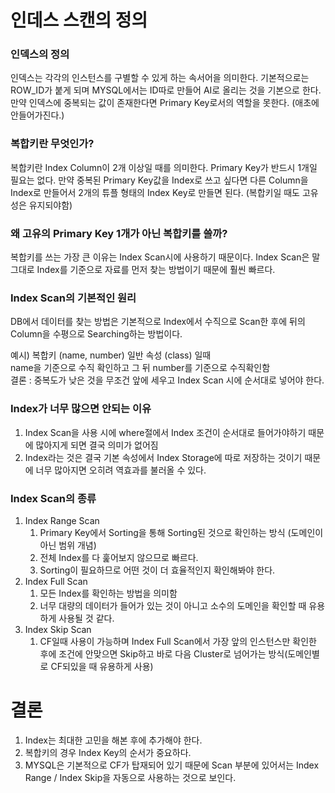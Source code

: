 # 인데스 스캔의 정의

### 인덱스의 정의
인덱스는 각각의 인스턴스를 구별할 수 있게 하는 속서어을 의미한다. 기본적으로는 ROW_ID가 붙게 되며 MYSQL에서는 ID따로 만들어 AI로 올리는 것을 기본으로 한다.  
만약 인덱스에 중복되는 값이 존재한다면 Primary Key로서의 역할을 못한다. (애초에 안들어가진다.)  

### 복합키란 무엇인가?
복합키란 Index Column이 2개 이상일 때를 의미한다. Primary Key가 반드시 1개일 필요는 없다. 만약 중복된 Primary Key값을 Index로 쓰고 싶다면 다른 Column을 Index로 만들어서 2개의 튜플 형태의 Index Key로 만들면 된다. (복합키일 때도 고유성은 유지되야함)  

### 왜 고유의 Primary Key 1개가 아닌 복합키를 쓸까?
복합키를 쓰는 가장 큰 이유는 Index Scan시에 사용하기 때문이다. Index Scan은 말 그대로 Index를 기준으로 자료를 먼저 찾는 방법이기 때문에 훨씬 빠르다.

### Index Scan의 기본적인 원리
DB에서 데이터를 찾는 방법은 기본적으로 Index에서 수직으로 Scan한 후에 뒤의 Column을 수평으로 Searching하는 방법이다.  

예시) 복합키 (name, number) 일반 속성 (class) 일때  
name을 기준으로 수직 확인하고 그 뒤 number를 기준으로 수직확인함  
결론 : 중복도가 낮은 것을 무조건 앞에 세우고 Index Scan 시에 순서대로 넣어야 한다.

### Index가 너무 많으면 안되는 이유
1. Index Scan을 사용 시에 where절에서 Index 조건이 순서대로 들어가야하기 때문에 많아지게 되면 결국 의미가 없어짐
2. Index라는 것은 결국 기본 속성에서 Index Storage에 따로 저장하는 것이기 때문에 너무 많아지면 오히려 역효과를 불러올 수 있다.

### Index Scan의 종류
1. Index Range Scan
   1. Primary Key에서 Sorting을 통해 Sorting된 것으로 확인하는 방식 (도메인이 아닌 범위 개념)
   2. 전체 Index를 다 훑어보지 않으므로 빠르다.
   3. Sorting이 필요하므로 어떤 것이 더 효율적인지 확인해봐야 한다.
2. Index Full Scan
   1. 모든 Index를 확인하는 방법을 의미함
   2. 너무 대량의 데이터가 들어가 있는 것이 아니고 소수의 도메인을 확인할 때 유용하게 사용될 것 같다. 
3. Index Skip Scan
   1. CF일때 사용이 가능하며 Index Full Scan에서 가장 앞의 인스턴스만 확인한 후에 조건에 안맞으면 Skip하고 바로 다음 Cluster로 넘어가는 방식(도메인별로 CF되있을 때 유용하게 사용)

# 결론

1. Index는 최대한 고민을 해본 후에 추가해야 한다.
2. 복합키의 경우 Index Key의 순서가 중요하다.
3. MYSQL은 기본적으로 CF가 탑재되어 있기 때문에 Scan 부분에 있어서는 Index Range / Index Skip을 자동으로 사용하는 것으로 보인다.